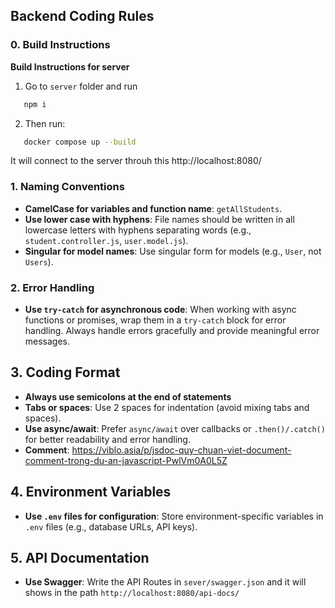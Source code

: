 ## Backend Coding Rules
### 0. **Build Instructions**
**Build Instructions for server**

1. Go to `server` folder and run
```bash
   npm i
```

2. Then run:
```bash
   docker compose up --build
```

It will connect to the server throuh this http://localhost:8080/
### 1. **Naming Conventions**
- **CamelCase for variables and function name**: `getAllStudents`.
- **Use lower case with hyphens**: File names should be written in all lowercase letters with hyphens separating words (e.g., `student.controller.js`, `user.model.js`).
- **Singular for model names**: Use singular form for models (e.g., `User`, not `Users`).
### 2. **Error Handling**
- **Use `try-catch` for asynchronous code**: When working with async functions or promises, wrap them in a `try-catch` block for error handling. Always handle errors gracefully and provide meaningful error messages.
## 3. **Coding Format**
- **Always use semicolons at the end of statements**
- **Tabs or spaces**: Use 2 spaces for indentation (avoid mixing tabs and spaces).
- **Use async/await**: Prefer `async/await` over callbacks or `.then()/.catch()` for better readability and error handling.
- **Comment**: https://viblo.asia/p/jsdoc-quy-chuan-viet-document-comment-trong-du-an-javascript-PwlVm0A0L5Z
## 4. **Environment Variables**
- **Use `.env` files for configuration**: Store environment-specific variables in `.env` files (e.g., database URLs, API keys).
## 5. **API Documentation**
- **Use Swagger**: Write the API Routes in `sever/swagger.json` and it will shows in the path `http://localhost:8080/api-docs/`
